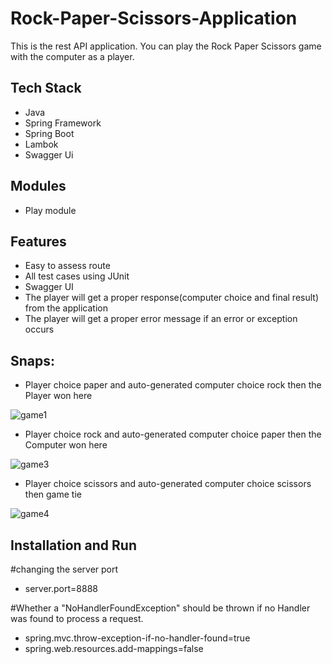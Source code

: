 # Rock-Paper-Scissors-Application
This is the rest API application. You can play the Rock Paper Scissors game with the computer as a player.

## Tech Stack
- Java
- Spring Framework
- Spring Boot
- Lambok
- Swagger Ui

## Modules
- Play module

## Features
- Easy to assess route
- All test cases using JUnit
- Swagger UI
- The player will get a proper response(computer choice and final result) from the application
- The player will get a proper error message if an error or exception occurs

## Snaps:

- Player choice paper and auto-generated computer choice rock then the Player won here

![game1](https://user-images.githubusercontent.com/76080960/229773203-ee0cfe0e-08e8-4c31-987a-361e3c4fe0e3.png)

- Player choice rock and auto-generated computer choice paper then the Computer won here

![game3](https://user-images.githubusercontent.com/76080960/229773605-1683c065-12bb-4e36-ba94-0fd31339e462.png)

- Player choice scissors and auto-generated computer choice scissors then game tie

![game4](https://user-images.githubusercontent.com/76080960/229774119-2a63b3f3-6d50-42f1-bafa-000a8e6a65b4.png)


## Installation and Run

#changing the server port
- server.port=8888

#Whether a "NoHandlerFoundException" should be thrown if no Handler was found to process a request.
- spring.mvc.throw-exception-if-no-handler-found=true
- spring.web.resources.add-mappings=false
